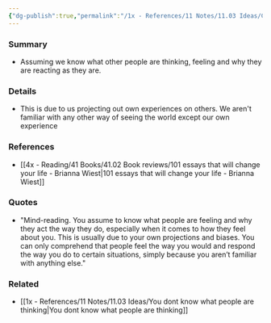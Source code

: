 ```yaml
---
{"dg-publish":true,"permalink":"/1x - References/11 Notes/11.03 Ideas/Cognitive bias - Mind-reading/","title":"Cognitive bias - Mind-reading","noteIcon":"","created":"2022-11-14T21:33:34.000+03:00","updated":"2024-02-14T20:18:34.337+03:00"}
---
```



### Summary
- Assuming we know what other people are thinking, feeling and why they are reacting as they are.

### Details
- This is due to us projecting out own experiences on others. We aren't familiar with any other way of seeing the world except our own experience

### References
- [[4x - Reading/41 Books/41.02 Book reviews/101 essays that will change your life - Brianna Wiest\|101 essays that will change your life - Brianna Wiest]]

### Quotes
- "Mind-reading. You assume to know what people are feeling and why they act the way they do, especially when it comes to how they feel about you. This is usually due to your own projections and biases. You can only comprehend that people feel the way you would and respond the way you do to certain situations, simply because you aren’t familiar with anything else."

### Related
- [[1x - References/11 Notes/11.03 Ideas/You dont know what people are thinking\|You dont know what people are thinking]]
